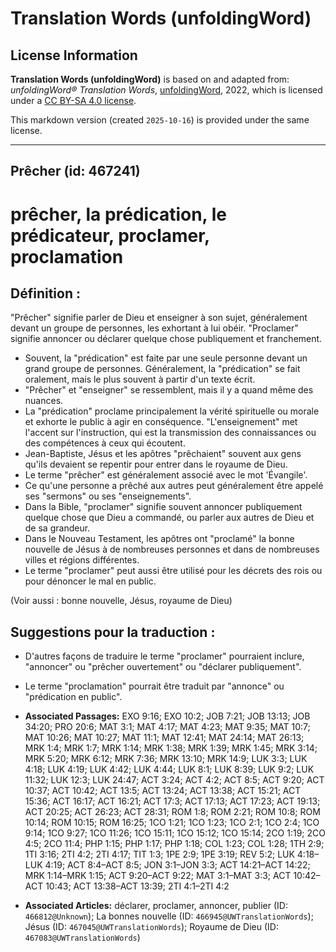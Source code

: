 # Translation Words (unfoldingWord)

## License Information

**Translation Words (unfoldingWord)** is based on and adapted from: _unfoldingWord® Translation Words_, [unfoldingWord](https://unfoldingword.org/utw), 2022, which is licensed under a [CC BY-SA 4.0 license](https://creativecommons.org/licenses/by-sa/4.0/legalcode.en).

This markdown version (created `2025-10-16`) is provided under the same license.



--------------------------------

## Prêcher (id: 467241)

prêcher, la prédication, le prédicateur, proclamer, proclamation
================================================================

Définition :
------------

"Prêcher" signifie parler de Dieu et enseigner à son sujet, généralement devant un groupe de personnes, les exhortant à lui obéir. "Proclamer" signifie annoncer ou déclarer quelque chose publiquement et franchement.

* Souvent, la "prédication" est faite par une seule personne devant un grand groupe de personnes. Généralement, la "prédication" se fait oralement, mais le plus souvent à partir d'un texte écrit.
* "Prêcher" et "enseigner" se ressemblent, mais il y a quand même des nuances.
* La "prédication" proclame principalement la vérité spirituelle ou morale et exhorte le public à agir en conséquence. "L'enseignement" met l'accent sur l'instruction, qui est la transmission des connaissances ou des compétences à ceux qui écoutent.
* Jean\-Baptiste, Jésus et les apôtres "prêchaient" souvent aux gens qu'ils devaient se repentir pour entrer dans le royaume de Dieu.
* Le terme "prêcher" est généralement associé avec le mot 'Évangile'.
* Ce qu'une personne a prêché aux autres peut généralement être appelé ses "sermons" ou ses "enseignements".
* Dans la Bible, "proclamer" signifie souvent annoncer publiquement quelque chose que Dieu a commandé, ou parler aux autres de Dieu et de sa grandeur.
* Dans le Nouveau Testament, les apôtres ont "proclamé" la bonne nouvelle de Jésus à de nombreuses personnes et dans de nombreuses villes et régions différentes.
* Le terme "proclamer" peut aussi être utilisé pour les décrets des rois ou pour dénoncer le mal en public.

(Voir aussi : bonne nouvelle, Jésus, royaume de Dieu)

Suggestions pour la traduction :
--------------------------------

* D'autres façons de traduire le terme "proclamer" pourraient inclure, "annoncer" ou "prêcher ouvertement" ou "déclarer publiquement".
* Le terme "proclamation" pourrait être traduit par "annonce" ou "prédication en public".

* **Associated Passages:** EXO 9:16; EXO 10:2; JOB 7:21; JOB 13:13; JOB 34:20; PRO 20:6; MAT 3:1; MAT 4:17; MAT 4:23; MAT 9:35; MAT 10:7; MAT 10:26; MAT 10:27; MAT 11:1; MAT 12:41; MAT 24:14; MAT 26:13; MRK 1:4; MRK 1:7; MRK 1:14; MRK 1:38; MRK 1:39; MRK 1:45; MRK 3:14; MRK 5:20; MRK 6:12; MRK 7:36; MRK 13:10; MRK 14:9; LUK 3:3; LUK 4:18; LUK 4:19; LUK 4:42; LUK 4:44; LUK 8:1; LUK 8:39; LUK 9:2; LUK 11:32; LUK 12:3; LUK 24:47; ACT 3:24; ACT 4:2; ACT 8:5; ACT 9:20; ACT 10:37; ACT 10:42; ACT 13:5; ACT 13:24; ACT 13:38; ACT 15:21; ACT 15:36; ACT 16:17; ACT 16:21; ACT 17:3; ACT 17:13; ACT 17:23; ACT 19:13; ACT 20:25; ACT 26:23; ACT 28:31; ROM 1:8; ROM 2:21; ROM 10:8; ROM 10:14; ROM 10:15; ROM 16:25; 1CO 1:21; 1CO 1:23; 1CO 2:1; 1CO 2:4; 1CO 9:14; 1CO 9:27; 1CO 11:26; 1CO 15:11; 1CO 15:12; 1CO 15:14; 2CO 1:19; 2CO 4:5; 2CO 11:4; PHP 1:15; PHP 1:17; PHP 1:18; COL 1:23; COL 1:28; 1TH 2:9; 1TI 3:16; 2TI 4:2; 2TI 4:17; TIT 1:3; 1PE 2:9; 1PE 3:19; REV 5:2; LUK 4:18–LUK 4:19; ACT 8:4–ACT 8:5; JON 3:1–JON 3:3; ACT 14:21–ACT 14:22; MRK 1:14–MRK 1:15; ACT 9:20–ACT 9:22; MAT 3:1–MAT 3:3; ACT 10:42–ACT 10:43; ACT 13:38–ACT 13:39; 2TI 4:1–2TI 4:2
* **Associated Articles:** déclarer, proclamer, annoncer, publier (ID: `466812@Unknown`); La bonnes nouvelle (ID: `466945@UWTranslationWords`); Jésus (ID: `467045@UWTranslationWords`); Royaume de Dieu (ID: `467083@UWTranslationWords`)

